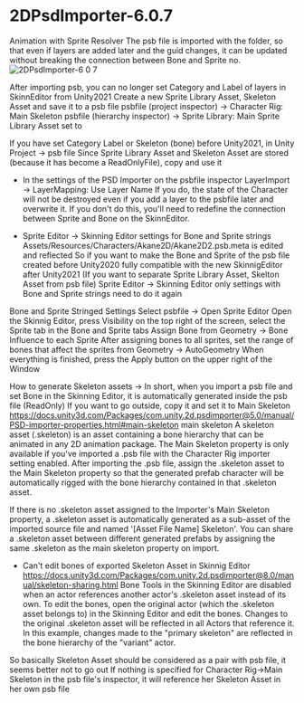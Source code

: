 # 2DPsdImporter-6.0.7

Animation with Sprite Resolver 
The psb file is imported with the folder, so that even if layers are added later and the guid changes, it can be updated without breaking the connection between Bone and Sprite no.
![2DPsdImporter-6 0 7](https://user-images.githubusercontent.com/33142993/234664652-604ffc3c-f7a8-4afb-bb70-285ad3a21768.gif)

After importing psb, you can no longer set Category and Label of layers in SkinnEditor from Unity2021
   Create a new Sprite Library Asset, Skeleton Asset and save it to a psb file
   psbfile (project inspector) -> Character Rig: Main Skeleton
   psbfile (hierarchy inspector) -> Sprite Library: Main Sprite Library Asset
   set to

   If you have set Category Label or Skeleton (bone) before Unity2021, in Unity Project -> psb file
   Since Sprite Library Asset and Skeleton Asset are stored (because it has become a ReadOnlyFile), copy and use it

   * In the settings of the PSD Importer on the psbfile inspector
   LayerImport -> LayerMapping: Use Layer Name
   If you do, the state of the Character will not be destroyed even if you add a layer to the psbfile later and overwrite it.
   If you don't do this, you'll need to redefine the connection between Sprite and Bone on the SkinnEditor.

   * Sprite Editor -> Skinning Editor settings for Bone and Sprite strings
   Assets/Resources/Characters/Akane2D/Akane2D2.psb.meta is edited and reflected
   So if you want to make the Bone and Sprite of the psb file created before Unity2020 fully compatible with the new SkinnigEditor after Unity2021
   (If you want to separate Sprite Library Asset, Skelton Asset from psb file) Sprite Editor -> Skinning Editor only settings with Bone and Sprite strings
   need to do it again

   Bone and Sprite Stringed Settings
   Select psbfile -> Open Sprite Editor
   Open the Skinnig Editor, press Visibility on the top right of the screen, select the Sprite tab in the Bone and Sprite tabs
   Assign Bone from Geometry -> Bone Influence to each Sprite
   After assigning bones to all sprites, set the range of bones that affect the sprites from Geometry -> AutoGeometry
   When everything is finished, press the Apply button on the upper right of the Window


   How to generate Skeleton assets
   → In short, when you import a psb file and set Bone in the Skinning Editor, it is automatically generated inside the psb file (ReadOnly)
   If you want to go outside, copy it and set it to Main Skeleton
   https://docs.unity3d.com/Packages/com.unity.2d.psdimporter@5.0/manual/PSD-importer-properties.html#main-skeleton
   main skeleton
   A skeleton asset (.skeleton) is an asset containing a bone hierarchy that can be animated in any 2D animation package.
   The Main Skeleton property is only available if you've imported a .psb file with the Character Rig importer setting enabled.
   After importing the .psb file, assign the .skeleton asset to the Main Skeleton property so that the generated prefab character will be automatically rigged with the bone hierarchy contained in that .skeleton asset.


   If there is no .skeleton asset assigned to the Importer's Main Skeleton property, a .skeleton asset is automatically generated as a sub-asset of the imported source file and named '[Asset File Name] Skeleton'.
   You can share a .skeleton asset between different generated prefabs by assigning the same .skeleton as the main skeleton property on import.

   * Can't edit bones of exported Skeleton Asset in Skinnig Editor
   https://docs.unity3d.com/Packages/com.unity.2d.psdimporter@8.0/manual/skeleton-sharing.html
   Bone Tools in the Skinning Editor are disabled when an actor references another actor's .skeleton asset instead of its own.
   To edit the bones, open the original actor (which the .skeleton asset belongs to) in the Skinning Editor and edit the bones.
   Changes to the original .skeleton asset will be reflected in all Actors that reference it.
   In this example, changes made to the "primary skeleton" are reflected in the bone hierarchy of the "variant" actor.

   So basically Skeleton Asset should be considered as a pair with psb file, it seems better not to go out
   If nothing is specified for Character Rig->Main Skeleton in the psb file's inspector, it will reference her Skeleton Asset in her own psb file
